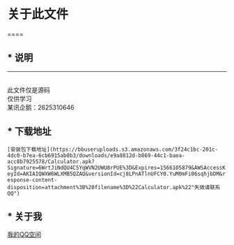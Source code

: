 # 关于此文件
====
## * 说明
-------  
<br>此文件仅是源码
<br>仅供学习
<br>某讯企鹅：2625310646
## * 下载地址
``[安装包下载地址](https://bbuseruploads.s3.amazonaws.com/3f24c1bc-201c-4dc0-b7ea-6cb6915ab0b3/downloads/e9a8812d-b869-44c1-baea-acc8b7925578/Calculator.apk?Signature=6WrtJiNdQU4C5YqWVN2UWU8rPUE%3D&Expires=1566105879&AWSAccessKeyId=AKIAIQWXW6WLXMB5QZAQ&versionId=cj8LPnATlnUFCY0.YuM0mFi06sqhjbDM&response-content-disposition=attachment%3B%20filename%3D%22Calculator.apk%22"失效请联系QQ")``
## * 关于我
[我的QQ空间](https://user.qzone.qq.com/2625310646/main)
